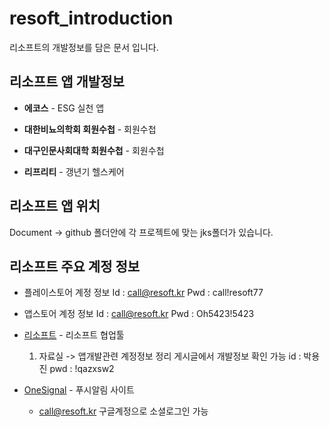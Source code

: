 # resoft_introduction
리소프트의 개발정보를 담은 문서 입니다.

## 리소프트 앱 개발정보

* **에코스** - ESG 실천 앱

* **대한비뇨의학회 회원수첩** - 회원수첩

* **대구인문사회대학 회원수첩** - 회원수첩

* **리프리티** - 갱년기 헬스케어


## 리소프트 앱 위치

Document -> github
폴더안에 각 프로젝트에 맞는 jks폴더가 있습니다.


## 리소프트 주요 계정 정보
* 플레이스토어 계정 정보
Id : call@resoft.kr
Pwd : call!resoft77

* 앱스토어 계정 정보
Id : call@resoft.kr
Pwd : Oh5423!5423

* [리소프트](http://resoft.kr/admin/project) - 리소프트 협업툴
  1. 자료실 -> 앱개발관련 계정정보 정리 게시글에서 개발정보 확인 가능
id : 박용진
pwd : !qazxsw2

* [OneSignal](https://dashboard.onesignal.com/apps) - 푸시알림 사이트
  * call@resoft.kr 구글계정으로 소셜로그인 가능


